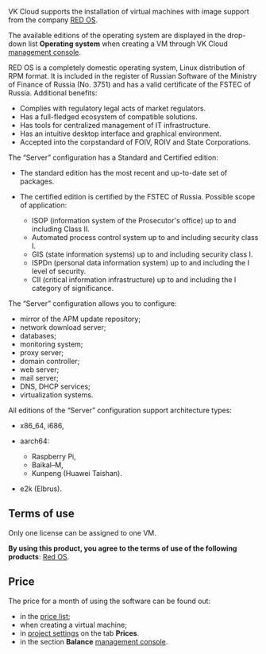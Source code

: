 VK Cloud supports the installation of virtual machines with image support from the company [RED OS](https://redos.red-soft.ru).

The available editions of the operating system are displayed in the drop-down list **Operating system** when creating a VM through VK Cloud [management console](https://msk.cloud.vk.com/app/services/infra/servers/add).

RED OS is a completely domestic operating system, Linux distribution of RPM format. It is included in the register of Russian Software of the Ministry of Finance of Russia (No. 3751) and has a valid certificate of the FSTEC of Russia. Additional benefits:

- Complies with regulatory legal acts of market regulators.
- Has a full-fledged ecosystem of compatible solutions.
- Has tools for centralized management of IT infrastructure.
- Has an intuitive desktop interface and graphical environment.
- Accepted into the corpstandard of FOIV, ROIV and State Corporations.

The “Server” configuration has a Standard and Certified edition:

- The standard edition has the most recent and up-to-date set of packages.
- The certified edition is certified by the FSTEC of Russia. Possible scope of application:

  - ISOP (information system of the Prosecutor's office) up to and including Class II.
  - Automated process control system up to and including security class I.
  - GIS (state information systems) up to and including security class I.
  - ISPDn (personal data information system) up to and including the I level of security.
  - CII (critical information infrastructure) up to and including the I category of significance.

The “Server” configuration allows you to configure:

- mirror of the APM update repository;
- network download server;
- databases;
- monitoring system;
- proxy server;
- domain controller;
- web server;
- mail server;
- DNS, DHCP services;
- virtualization systems.

All editions of the “Server” configuration support architecture types:

- x86_64, i686,
- aarch64:

  - Raspberry Pi,
  - Baikal–M,
  - Kunpeng (Huawei Taishan).

- e2k (Elbrus).

## Terms of use

Only one license can be assigned to one VM.

**By using this product, you agree to the terms of use of the following products**: [Red OS](https://redos.red-soft.ru/docs/%D0%A0%D0%95%D0%94_%D0%9E%D0%A1_%D0%9B%D0%B8%D1%86%D0%B5%D0%BD%D0%B7%D0%B8%D0%BE%D0%BD%D0%BD%D0%BE%D0%B5_%D1%81%D0%BE%D0%B3%D0%BB%D0%B0%D1%88%D0%B5%D0%BD%D0%B8%D0%B5_%D1%81_%D0%BA%D0%BE%D0%BD%D0%B5%D1%87%D0%BD%D1%8B%D0%BC_%D0%BF%D0%BE%D0%BB%D1%8C%D0%B7%D0%BE%D0%B2%D0%B0%D1%82%D0%B5%D0%BB%D0%B5%D0%BC.pdf).

## Price

The price for a month of using the software can be found out:

- in the [price list](https://cloud.vk.com/pricelist);
- when creating a virtual machine;
- in [project settings](https://msk.cloud.vk.com/app/en/project/) on the tab **Prices**.
- in the section **Balance** [management console](https://msk.cloud.vk.com/app/en/services/billing).
